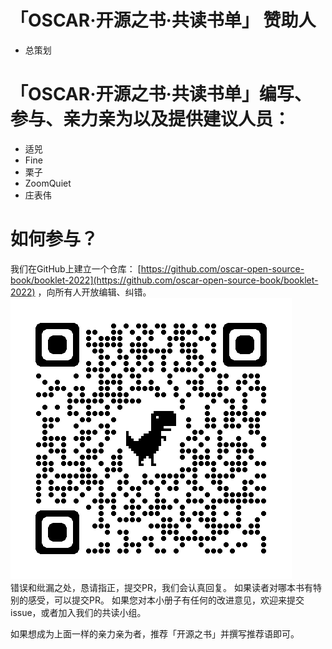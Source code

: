 

# 「OSCAR·开源之书·共读书单」 赞助人

* 总策划

# 「OSCAR·开源之书·共读书单」编写、参与、亲力亲为以及提供建议人员：

* 适兕
* Fine
* 栗子
* ZoomQuiet
* 庄表伟

# 如何参与？

我们在GitHub上建立一个仓库： [https://github.com/oscar-open-source-book/booklet-2022](https://github.com/oscar-open-source-book/booklet-2022) ，向所有人开放编辑、纠错。
![oscar-open-source-book_booklet-2022.png](./qr-img/oscar-open-source-book_booklet-2022.png)  
错误和纰漏之处，恳请指正，提交PR，我们会认真回复。
如果读者对哪本书有特别的感受，可以提交PR。
如果您对本小册子有任何的改进意见，欢迎来提交issue，或者加入我们的共读小组。

如果想成为上面一样的亲力亲为者，推荐「开源之书」并撰写推荐语即可。
  
